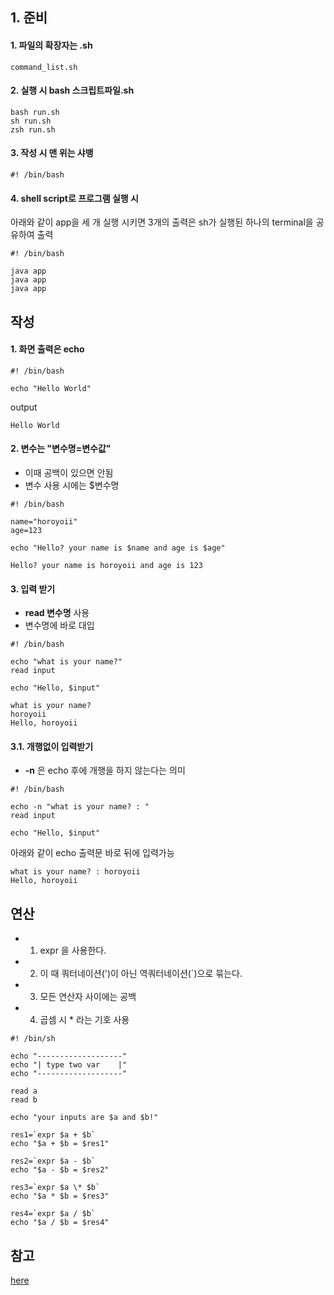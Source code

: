 


## 1. 준비  

#### 1. 파일의 확장자는 .sh  

```
command_list.sh  
```

#### 2. 실행 시 bash 스크립트파일.sh  

```
bash run.sh
sh run.sh
zsh run.sh
```


#### 3. 작성 시 맨 위는 샤뱅  
```
#! /bin/bash

```

#### 4. shell script로 프로그램 실행 시  
 아래와 같이 app을 세 개 실행 시키면 3개의 출력은 sh가 실행된 하나의 terminal을 공유하여 출력  
 
```
#! /bin/bash

java app
java app
java app
```


## 작성  


#### 1. 화면 출력은 echo  

```
#! /bin/bash

echo "Hello World"
```

output  
```
Hello World
```



#### 2. 변수는 "변수명=변수값"  

* 이때 공백이 있으면 안됨  
* 변수 사용 시에는 $변수명  

```
#! /bin/bash

name="horoyoii"
age=123

echo "Hello? your name is $name and age is $age"
```

```shell
Hello? your name is horoyoii and age is 123
```

#### 3. 입력 받기  
 * **read 변수명** 사용  
 * 변수명에 바로 대입  
 
```
#! /bin/bash

echo "what is your name?"
read input

echo "Hello, $input"
```

```
what is your name?
horoyoii
Hello, horoyoii
```

#### 3.1. 개행없이 입력받기  
 * **-n** 은 echo 후에 개행을 하지 않는다는 의미  
 
 
```
#! /bin/bash

echo -n "what is your name? : "
read input

echo "Hello, $input"
```

 아래와 같이 echo 출력문 바로 뒤에 입력가능  
```
what is your name? : horoyoii
Hello, horoyoii
```



## 연산  

* 1. expr 을 사용한다.  
* 2. 이 때 쿼터네이션(')이 아닌 역쿼터네이션(`)으로 묶는다.  
* 3. 모든 연산자 사이에는 공백  
* 4. 곱셈 시 \* 라는 기호 사용  


```
#! /bin/sh

echo "-------------------"
echo "| type two var    |"
echo "-------------------"

read a
read b

echo "your inputs are $a and $b!"

res1=`expr $a + $b`
echo "$a + $b = $res1"

res2=`expr $a - $b`
echo "$a - $b = $res2"

res3=`expr $a \* $b`
echo "$a * $b = $res3"

res4=`expr $a / $b`
echo "$a / $b = $res4"
```




## 참고  

[here](https://kangsecu.tistory.com/54)  







